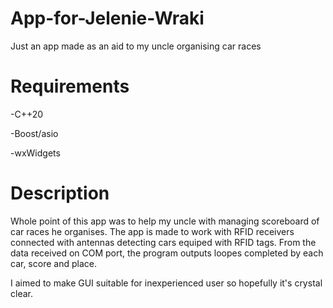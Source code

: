 # App-for-Jelenie-Wraki
Just an app made as an aid to my uncle organising car races

# Requirements
-C++20

-Boost/asio

-wxWidgets

# Description
Whole point of this app was to help my uncle with managing scoreboard of car races he organises. The app is made to work with RFID receivers connected with antennas
detecting cars equiped with RFID tags. From the data received on COM port, the program outputs loopes completed by each car, score and place.

I aimed to make GUI suitable for inexperienced user so hopefully it's crystal clear.
